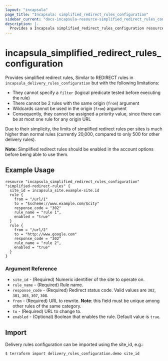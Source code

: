```yaml
---
layout: "incapsula"
page_title: "Incapsula: simplified_redirect_rules_configuration"
sidebar_current: "docs-incapsula-resource-simplified_redirect_rules_configuration"
description: |-
  Provides a Incapsula simplified_redirect_rules_configuration resource.
---
```


# incapsula_simplified_redirect_rules_configuration

Provides simplified redirect rules, Similar to REDIRECT rules in `incapsula_delivery_rules_configuration` but with the following limitations:
* They cannot specify a `filter` (logical predicate tested before executing the rule)
* There cannot be 2 rules with the same origin (`from`) argument
* Wildcards cannot be used in the origin (`from`) argument
* Consequently, they cannot be assigned a priority value, since there can be at most one rule for any origin URL

Due to their simplicity, the limits of simplified redirect rules per sites is much higher than normal rules (currently 20,000, compared to only 500 for other delivery rules).

**Note:** Simplified redirect rules should be enabled in the account options before being able to use them. 

## Example Usage

```hcl
resource "incapsula_simplified_redirect_rules_configuration" "simplified-redirect-rules" {
  site_id = incapsula_site.example-site.id
  rule {
    from = "/url/1"
    to = "$scheme://www.example.com/$city"
    response_code = "302"
    rule_name = "rule 1",
    enabled = "true"
  }
  rule {
    from = "/url/2"
    to = "http://www.google.com"
    response_code = "302"
    rule_name = "rule 2",
    enabled = "true"
  }
}
```

### Argument Reference
* `site_id` - (Required) Numeric identifier of the site to operate on.
* `rule_name` - (Required) Rule name.
* `response_code` - (Required) Redirect status code. Valid values are `302`, `301`, `303`, `307`, `308`.
* `from` - (Required) URL to rewrite. **Note**: this field must be unique among other rules of the same category.
* `to` - (Required) URL to change to.
* `enabled` - (Optional) Boolean that enables the rule. Default value is `true`.

## Import

Delivery rules configuration can be imported using the site_id, e.g.:

```
$ terraform import delivery_rules_configuration.demo site_id
```